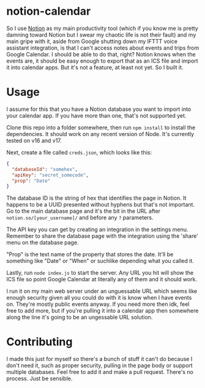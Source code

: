 # notion-calendar

So I use [Notion](https://www.notion.so) as my main productivity tool (which if you know me is pretty damning toward Notion but I swear my chaotic life is not their fault) and my main gripe with it, aside from Google shutting down my IFTTT voice assistant integration, is that I can't access notes about events and trips from Google Calendar. I should be able to do that, right? Notion knows when the events are, it should be easy enough to export that as an ICS file and import it into calendar apps. But it's not a feature, at least not yet. So I built it.

# Usage

I assume for this that you have a Notion database you want to import into your calendar app. If you have more than one, that's not supported yet.

Clone this repo into a folder somewhere, then run `npm install` to install the dependencies. It should work on any recent version of Node. It's currently tested on v16 and v17.

Next, create a file called `creds.json`, which looks like this:

```json
{
  "databaseId": "somehex",
  "apiKey": "secret_somecode",
  "prop": "Date"
}
```

The database ID is the string of hex that identifies the page in Notion. It happens to be a UUID presented without hyphens but that's not important. Go to the main database page and it's the bit in the URL after `notion.so/[your_username]/` and before any `?` parameters.

The API key you can get by creating an integration in the settings menu. Remember to share the database page with the integration using the 'share' menu on the database page.

"Prop" is the text name of the property that stores the date. It'll be something like "Date" or "When" or suchlike depending what you called it.

Lastly, run `node index.js` to start the server. Any URL you hit will show the ICS file so point Google Calendar at literally any of them and it should work.

I run it on my main web server under an unguessable URL which seems like enough security given all you could do with it is know when I have events on. They're mostly public events anyway. If you need more then idk, feel free to add more, but if you're pulling it into a calendar app then somewhere along the line it's going to be an ungessable URL solution.

# Contributing

I made this just for myself so there's a bunch of stuff it can't do because I don't need it, such as proper security, pulling in the page body or support multiple databases. Feel free to add it and make a pull request. There's no process. Just be sensible.
